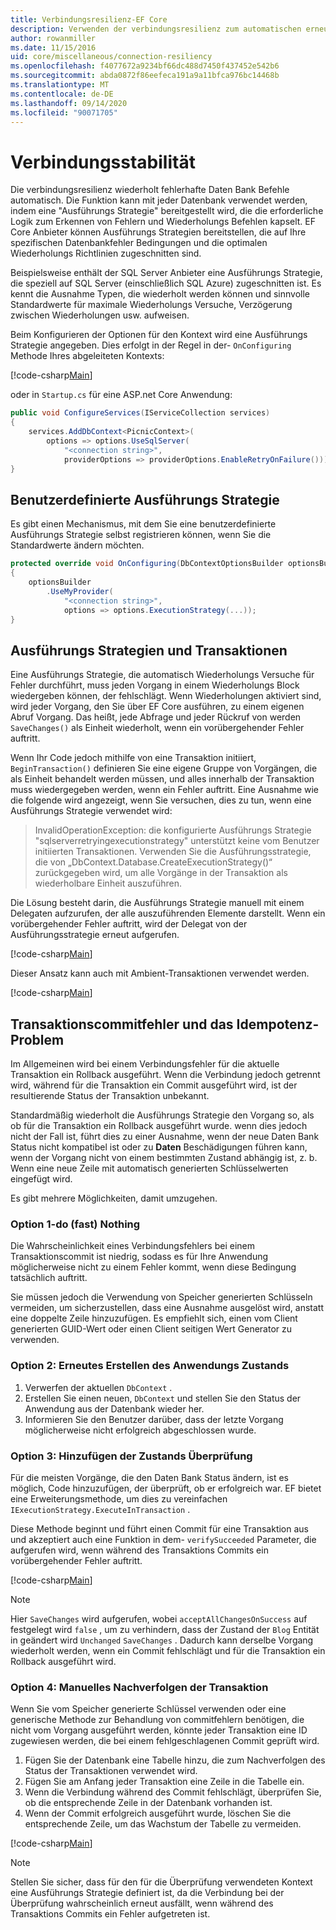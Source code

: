 ```yaml
---
title: Verbindungsresilienz-EF Core
description: Verwenden der verbindungsresilienz zum automatischen erneuten Versuch fehlgeschlagener Befehle mit Entity Framework Core
author: rowanmiller
ms.date: 11/15/2016
uid: core/miscellaneous/connection-resiliency
ms.openlocfilehash: f4077672a9234bf66dc488d7450f437452e542b6
ms.sourcegitcommit: abda0872f86eefeca191a9a11bfca976bc14468b
ms.translationtype: MT
ms.contentlocale: de-DE
ms.lasthandoff: 09/14/2020
ms.locfileid: "90071705"
---
```

# <a name="connection-resiliency"></a>Verbindungsstabilität

Die verbindungsresilienz wiederholt fehlerhafte Daten Bank Befehle automatisch. Die Funktion kann mit jeder Datenbank verwendet werden, indem eine "Ausführungs Strategie" bereitgestellt wird, die die erforderliche Logik zum Erkennen von Fehlern und Wiederholungs Befehlen kapselt. EF Core Anbieter können Ausführungs Strategien bereitstellen, die auf Ihre spezifischen Datenbankfehler Bedingungen und die optimalen Wiederholungs Richtlinien zugeschnitten sind.

Beispielsweise enthält der SQL Server Anbieter eine Ausführungs Strategie, die speziell auf SQL Server (einschließlich SQL Azure) zugeschnitten ist. Es kennt die Ausnahme Typen, die wiederholt werden können und sinnvolle Standardwerte für maximale Wiederholungs Versuche, Verzögerung zwischen Wiederholungen usw. aufweisen.

Beim Konfigurieren der Optionen für den Kontext wird eine Ausführungs Strategie angegeben. Dies erfolgt in der Regel in der- `OnConfiguring` Methode Ihres abgeleiteten Kontexts:

[!code-csharp[Main](../../../samples/core/Miscellaneous/ConnectionResiliency/Program.cs#OnConfiguring)]

oder in `Startup.cs` für eine ASP.net Core Anwendung:

``` csharp
public void ConfigureServices(IServiceCollection services)
{
    services.AddDbContext<PicnicContext>(
        options => options.UseSqlServer(
            "<connection string>",
            providerOptions => providerOptions.EnableRetryOnFailure()));
}
```

## <a name="custom-execution-strategy"></a>Benutzerdefinierte Ausführungs Strategie

Es gibt einen Mechanismus, mit dem Sie eine benutzerdefinierte Ausführungs Strategie selbst registrieren können, wenn Sie die Standardwerte ändern möchten.

``` csharp
protected override void OnConfiguring(DbContextOptionsBuilder optionsBuilder)
{
    optionsBuilder
        .UseMyProvider(
            "<connection string>",
            options => options.ExecutionStrategy(...));
}
```

## <a name="execution-strategies-and-transactions"></a>Ausführungs Strategien und Transaktionen

Eine Ausführungs Strategie, die automatisch Wiederholungs Versuche für Fehler durchführt, muss jeden Vorgang in einem Wiederholungs Block wiedergeben können, der fehlschlägt. Wenn Wiederholungen aktiviert sind, wird jeder Vorgang, den Sie über EF Core ausführen, zu einem eigenen Abruf Vorgang. Das heißt, jede Abfrage und jeder Rückruf von werden `SaveChanges()` als Einheit wiederholt, wenn ein vorübergehender Fehler auftritt.

Wenn Ihr Code jedoch mithilfe von eine Transaktion initiiert, `BeginTransaction()` definieren Sie eine eigene Gruppe von Vorgängen, die als Einheit behandelt werden müssen, und alles innerhalb der Transaktion muss wiedergegeben werden, wenn ein Fehler auftritt. Eine Ausnahme wie die folgende wird angezeigt, wenn Sie versuchen, dies zu tun, wenn eine Ausführungs Strategie verwendet wird:

> InvalidOperationException: die konfigurierte Ausführungs Strategie "sqlserverretryingexecutionstrategy" unterstützt keine vom Benutzer initiierten Transaktionen. Verwenden Sie die Ausführungsstrategie, die von „DbContext.Database.CreateExecutionStrategy()“ zurückgegeben wird, um alle Vorgänge in der Transaktion als wiederholbare Einheit auszuführen.

Die Lösung besteht darin, die Ausführungs Strategie manuell mit einem Delegaten aufzurufen, der alle auszuführenden Elemente darstellt. Wenn ein vorübergehender Fehler auftritt, wird der Delegat von der Ausführungsstrategie erneut aufgerufen.

[!code-csharp[Main](../../../samples/core/Miscellaneous/ConnectionResiliency/Program.cs#ManualTransaction)]

Dieser Ansatz kann auch mit Ambient-Transaktionen verwendet werden.

[!code-csharp[Main](../../../samples/core/Miscellaneous/ConnectionResiliency/Program.cs#AmbientTransaction)]

## <a name="transaction-commit-failure-and-the-idempotency-issue"></a>Transaktionscommitfehler und das Idempotenz-Problem

Im Allgemeinen wird bei einem Verbindungsfehler für die aktuelle Transaktion ein Rollback ausgeführt. Wenn die Verbindung jedoch getrennt wird, während für die Transaktion ein Commit ausgeführt wird, ist der resultierende Status der Transaktion unbekannt. 

Standardmäßig wiederholt die Ausführungs Strategie den Vorgang so, als ob für die Transaktion ein Rollback ausgeführt wurde. wenn dies jedoch nicht der Fall ist, führt dies zu einer Ausnahme, wenn der neue Daten Bank Status nicht kompatibel ist oder zu **Daten** Beschädigungen führen kann, wenn der Vorgang nicht von einem bestimmten Zustand abhängig ist, z. b. Wenn eine neue Zeile mit automatisch generierten Schlüsselwerten eingefügt wird.

Es gibt mehrere Möglichkeiten, damit umzugehen.

### <a name="option-1---do-almost-nothing"></a>Option 1-do (fast) Nothing

Die Wahrscheinlichkeit eines Verbindungsfehlers bei einem Transaktionscommit ist niedrig, sodass es für Ihre Anwendung möglicherweise nicht zu einem Fehler kommt, wenn diese Bedingung tatsächlich auftritt.

Sie müssen jedoch die Verwendung von Speicher generierten Schlüsseln vermeiden, um sicherzustellen, dass eine Ausnahme ausgelöst wird, anstatt eine doppelte Zeile hinzuzufügen. Es empfiehlt sich, einen vom Client generierten GUID-Wert oder einen Client seitigen Wert Generator zu verwenden.

### <a name="option-2---rebuild-application-state"></a>Option 2: Erneutes Erstellen des Anwendungs Zustands

1. Verwerfen der aktuellen `DbContext` .
2. Erstellen Sie einen neuen, `DbContext` und stellen Sie den Status der Anwendung aus der Datenbank wieder her.
3. Informieren Sie den Benutzer darüber, dass der letzte Vorgang möglicherweise nicht erfolgreich abgeschlossen wurde.

### <a name="option-3---add-state-verification"></a>Option 3: Hinzufügen der Zustands Überprüfung

Für die meisten Vorgänge, die den Daten Bank Status ändern, ist es möglich, Code hinzuzufügen, der überprüft, ob er erfolgreich war. EF bietet eine Erweiterungsmethode, um dies zu vereinfachen `IExecutionStrategy.ExecuteInTransaction` .

Diese Methode beginnt und führt einen Commit für eine Transaktion aus und akzeptiert auch eine Funktion in dem- `verifySucceeded` Parameter, die aufgerufen wird, wenn während des Transaktions Commits ein vorübergehender Fehler auftritt.

[!code-csharp[Main](../../../samples/core/Miscellaneous/ConnectionResiliency/Program.cs#Verification)]

> [!NOTE]
> Hier `SaveChanges` wird aufgerufen, wobei `acceptAllChangesOnSuccess` auf festgelegt wird `false` , um zu verhindern, dass der Zustand der `Blog` Entität in geändert wird `Unchanged` `SaveChanges` . Dadurch kann derselbe Vorgang wiederholt werden, wenn ein Commit fehlschlägt und für die Transaktion ein Rollback ausgeführt wird.

### <a name="option-4---manually-track-the-transaction"></a>Option 4: Manuelles Nachverfolgen der Transaktion

Wenn Sie vom Speicher generierte Schlüssel verwenden oder eine generische Methode zur Behandlung von commitfehlern benötigen, die nicht vom Vorgang ausgeführt werden, könnte jeder Transaktion eine ID zugewiesen werden, die bei einem fehlgeschlagenen Commit geprüft wird.

1. Fügen Sie der Datenbank eine Tabelle hinzu, die zum Nachverfolgen des Status der Transaktionen verwendet wird.
2. Fügen Sie am Anfang jeder Transaktion eine Zeile in die Tabelle ein.
3. Wenn die Verbindung während des Commit fehlschlägt, überprüfen Sie, ob die entsprechende Zeile in der Datenbank vorhanden ist.
4. Wenn der Commit erfolgreich ausgeführt wurde, löschen Sie die entsprechende Zeile, um das Wachstum der Tabelle zu vermeiden.

[!code-csharp[Main](../../../samples/core/Miscellaneous/ConnectionResiliency/Program.cs#Tracking)]

> [!NOTE]
> Stellen Sie sicher, dass für den für die Überprüfung verwendeten Kontext eine Ausführungs Strategie definiert ist, da die Verbindung bei der Überprüfung wahrscheinlich erneut ausfällt, wenn während des Transaktions Commits ein Fehler aufgetreten ist.
